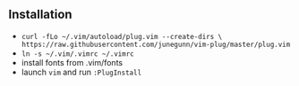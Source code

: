 ## Installation

* `curl -fLo ~/.vim/autoload/plug.vim --create-dirs \
         https://raw.githubusercontent.com/junegunn/vim-plug/master/plug.vim`
* `ln -s ~/.vim/.vimrc ~/.vimrc`
* install fonts from .vim/fonts
* launch `vim` and run `:PlugInstall`
